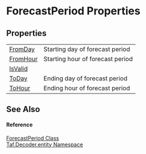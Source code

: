 # ForecastPeriod Properties




## Properties
<table>
<tr>
<td><a href="P_Taf_Decoder_entity_ForecastPeriod_FromDay.md">FromDay</a></td>
<td>Starting day of forecast period</td></tr>
<tr>
<td><a href="P_Taf_Decoder_entity_ForecastPeriod_FromHour.md">FromHour</a></td>
<td>Starting hour of forecast period</td></tr>
<tr>
<td><a href="P_Taf_Decoder_entity_ForecastPeriod_IsValid.md">IsValid</a></td>
<td> </td></tr>
<tr>
<td><a href="P_Taf_Decoder_entity_ForecastPeriod_ToDay.md">ToDay</a></td>
<td>Ending day of forecast period</td></tr>
<tr>
<td><a href="P_Taf_Decoder_entity_ForecastPeriod_ToHour.md">ToHour</a></td>
<td>Ending hour of forecast period</td></tr>
</table>

## See Also


#### Reference
<a href="T_Taf_Decoder_entity_ForecastPeriod.md">ForecastPeriod Class</a>  
<a href="N_Taf_Decoder_entity.md">Taf.Decoder.entity Namespace</a>  
